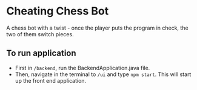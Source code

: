 # Cheating Chess Bot
A chess bot with a twist - once the player puts the program in check, the two of them switch pieces.
## To run application
- First in `/backend`, run the BackendApplication.java file.
- Then, navigate in the terminal to `/ui` and type `npm start`. This will start up the front end application.
